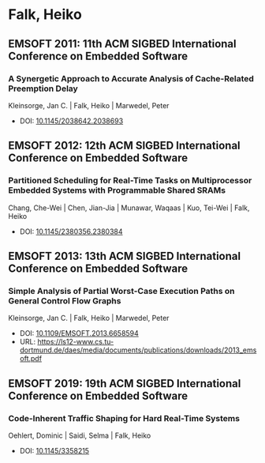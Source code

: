 # Falk, Heiko

## EMSOFT 2011: 11th ACM SIGBED International Conference on Embedded Software

### A Synergetic Approach to Accurate Analysis of Cache-Related Preemption Delay
Kleinsorge, Jan C. | Falk, Heiko | Marwedel, Peter
* DOI: [10.1145/2038642.2038693](https://doi.org/10.1145/2038642.2038693)

## EMSOFT 2012: 12th ACM SIGBED International Conference on Embedded Software

### Partitioned Scheduling for Real-Time Tasks on Multiprocessor Embedded Systems with Programmable Shared SRAMs
Chang, Che-Wei | Chen, Jian-Jia | Munawar, Waqaas | Kuo, Tei-Wei | Falk, Heiko
* DOI: [10.1145/2380356.2380384](https://doi.org/10.1145/2380356.2380384)

## EMSOFT 2013: 13th ACM SIGBED International Conference on Embedded Software

### Simple Analysis of Partial Worst-Case Execution Paths on General Control Flow Graphs
Kleinsorge, Jan C. | Falk, Heiko | Marwedel, Peter
* DOI: [10.1109/EMSOFT.2013.6658594](https://doi.org/10.1109/EMSOFT.2013.6658594)
* URL: <https://ls12-www.cs.tu-dortmund.de/daes/media/documents/publications/downloads/2013_emsoft.pdf>

## EMSOFT 2019: 19th ACM SIGBED International Conference on Embedded Software

### Code-Inherent Traffic Shaping for Hard Real-Time Systems
Oehlert, Dominic | Saidi, Selma | Falk, Heiko
* DOI: [10.1145/3358215](https://doi.org/10.1145/3358215)

